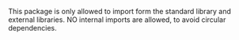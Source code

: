 

This package is only allowed to import form the standard library and external libraries.
NO internal imports are allowed, to avoid circular dependencies.
